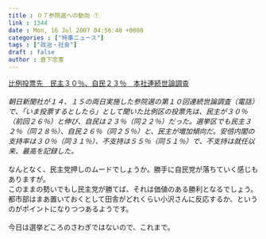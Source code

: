```yaml
---
title : ０７参院選への動向 ⑦
link : 1344
date : Mon, 16 Jul 2007 04:56:40 +0000
categories : ["時事ニュース"]
tags : ["政治・社会"]
draft : false
author : 倉下忠憲
---
```


<A HREF="http://www.asahi.com/politics/update/0715/TKY200707150387.html" TARGET="_blank">比例投票先　民主３０％、自民２３％　本社連続世論調査</A><BR><BR><I>朝日新聞社が１４、１５の両日実施した参院選の第１０回連続世論調査（電話）で、「いま投票するとしたら」として聞いた比例区の投票先は、民主が３０％（前回２６％）と伸び、自民は２３％（同２２％）だった。選挙区でも民主３２％（同２８％）、自民２６％（同２５％）と、民主が増加傾向だ。安倍内閣の支持率は３０％（同３１％）、不支持は５５％（同５１％）で、不支持は就任以来、最高を記録した。</I><BR><BR>なんとなく、民主党押しのムードでしょうか。勝手に自民党が落ちていく感じもありますが。<BR>このままの勢いでもし民主党が勝てば、それは価値のある勝利となるでしょう。<BR>都市部はまあ置いておくとして田舎がどれくらい小沢さんに反応するか、というのがポイントになりつつあるようです。<BR><BR>今日は選挙どころのさわぎではないので、これまで。<br><br>
